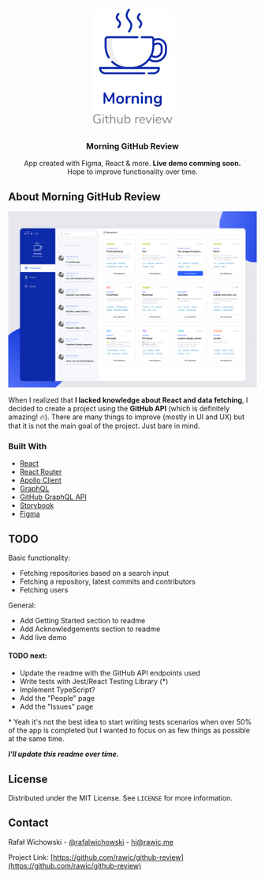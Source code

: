<p align="center">
  <a href="https://github.com/rawic/github-review">
    <img src="readme/logo.svg" alt="Morning GitHub Review Logo">
  </a>

  <h3 align="center">Morning GitHub Review</h3>

  <p align="center">
    App created with Figma, React & more. <b>Live demo comming soon.</b>
    <br />
    Hope to improve functionality over time.
  </p>
</p>

## About Morning GitHub Review

[![GitHub App Review - Repositories view][app-screenshot]](https://invis.io/CZQAF2DKATX#/432191507_Repositories)

When I realized that **I lacked knowledge about React and data fetching**, I decided to create a project using the **GitHub API** (which is definitely amazing! 🔥). There are many things to improve (mostly in UI and UX) but that it is not the main goal of the project. Just bare in mind.

### Built With

- [React](https://reactjs.org/)
- [React Router](https://reactrouter.com/)
- [Apollo Client](https://www.apollographql.com/)
- [GraphQL](https://graphql.org/)
- [GitHub GraphQL API](https://docs.github.com/en/graphql)
- [Storybook](https://storybook.js.org/)
- [Figma](https://www.figma.com/)

## TODO

Basic functionality:

- Fetching repositories based on a search input
- Fetching a repository, latest commits and contributors
- Fetching users

General:

- Add Getting Started section to readme
- Add Acknowledgements section to readme
- Add live demo

#### TODO next:

- Update the readme with the GitHub API endpoints used
- Write tests with Jest/React Testing Library (\*)
- Implement TypeScript?
- Add the "People" page
- Add the "Issues" page

<div>* Yeah it's not the best idea to start writing tests scenarios when over 50% of the app is completed but I wanted to focus on as few things as possible at the same time.</div>

**_I'll update this readme over time._**

## License

Distributed under the MIT License. See `LICENSE` for more information.

## Contact

Rafał Wichowski - [@rafalwichowski](https://twitter.com/rafalwichowski) - [hi@rawic.me](mailto:hi@rawic.me)

Project Link: [https://github.com/rawic/github-review](https://github.com/rawic/github-review)

[app-screenshot]: readme/app-screenshot.jpg
